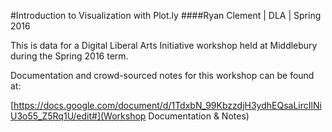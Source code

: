 #Introduction to Visualization with Plot.ly
####Ryan Clement | DLA | Spring 2016

This is data for a Digital Liberal Arts Initiative workshop held at Middlebury during the Spring 2016 term. 

Documentation and crowd-sourced notes for this workshop can be found at:

[https://docs.google.com/document/d/1TdxbN_99KbzzdjH3ydhEQsaLircIlNiU3o55_Z5Rq1U/edit#](Workshop Documentation & Notes)
